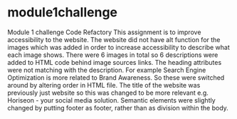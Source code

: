 # module1challenge
Module 1 challenge Code Refactory
This assignment is to improve accessibility to the website.
The website did not have alt function for the images which was added in order to increase accessibility to describe what each image shows. There were 6 images in total so 6 descriptions were added to HTML code behind image sources links.
The heading attributes were not matching with the description. For example Search Engine Optimization is more related to Brand Awareness. So these were switched around by altering order in HTML file.
The title of the website was previously just website so this was changed to be more relevant e.g.  Horiseon - your social media solution.
Semantic elements were slightly changed by putting footer as footer, rather than as division within the body.

